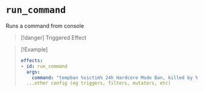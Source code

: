 # `run_command`

Runs a command from console

> [!danger] Triggered Effect

> [!Example]
> ```yaml
> effects:
> - id: run_command
>   args:
>     command: "tempban %victim% 24h Hardcore Mode Ban, killed by %player%" # Supports %player% and %victim% as placeholders (victim will only be used if there is a player as a victim for this effect)
>   ...other config (eg triggers, filters, mutators, etc)
> ```
